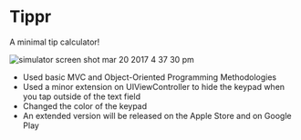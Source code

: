 # Tippr
A minimal tip calculator!

![simulator screen shot mar 20 2017 4 37 30 pm](https://cloud.githubusercontent.com/assets/21269767/24120605/8f025c7c-0d8b-11e7-9c5b-695de756a1a2.png)

* Used basic MVC and Object-Oriented Programming Methodologies
* Used a minor extension on UIViewController to hide the keypad when you tap outside of the text field
* Changed the color of the keypad
* An extended version will be released on the Apple Store and on Google Play



